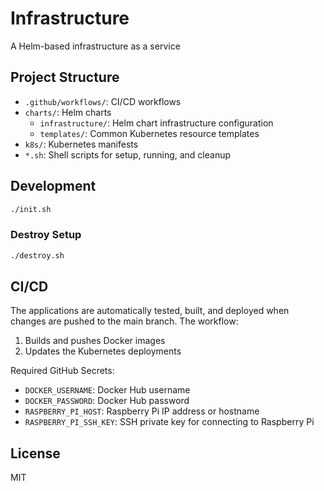# Infrastructure

A Helm-based infrastructure as a service

## Project Structure

- `.github/workflows/`: CI/CD workflows
- `charts/`: Helm charts
  - `infrastructure/`: Helm chart infrastructure configuration
  - `templates/`: Common Kubernetes resource templates
- `k8s/`: Kubernetes manifests
- `*.sh`: Shell scripts for setup, running, and cleanup

## Development

```bash
./init.sh
```

### Destroy Setup

```bash
./destroy.sh
```

## CI/CD

The applications are automatically tested, built, and deployed when changes are pushed to the main branch. The workflow:

1. Builds and pushes Docker images
2. Updates the Kubernetes deployments

Required GitHub Secrets:

- `DOCKER_USERNAME`: Docker Hub username
- `DOCKER_PASSWORD`: Docker Hub password
- `RASPBERRY_PI_HOST`: Raspberry Pi IP address or hostname
- `RASPBERRY_PI_SSH_KEY`: SSH private key for connecting to Raspberry Pi

## License

MIT

